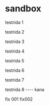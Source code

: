 # sandbox

testrida 1

testrida 2

testrida 3

testrida 4

testrida 5

testrida 6

testrida 7

testrida 8
  ---- kana

fix 001
fix002

